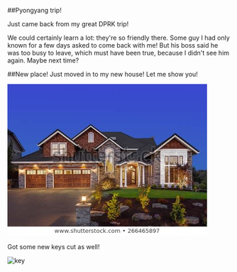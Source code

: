 ##Pyongyang trip!

Just came back from my great DPRK trip!

We could certainly learn a lot: they're so friendly there. Some guy I had only known for a few days asked to come back with me! But his boss said he was too busy to leave, which must have been true, because I didn't see him again. Maybe next time?

##New place!
Just moved in to my new house! Let me show you!

![house](house.jpg)

Got some new keys cut as well!

![key](https://www.locksmiths.co.uk/wp-content/uploads/2019/01/a-small-Yale-type-key-e1548255982769-300x196.jpg.webp)

<!-- cybersoc{r33d_7hE_c0Mm3nT5} -->
<script>document.getElementById("downloads").remove()</script>
